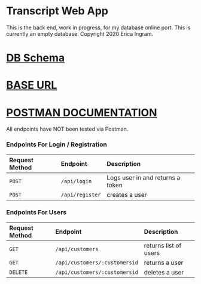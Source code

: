 # Transcript Web App

This is the back end, work in progress, for my database online port.  This is currently an empty database.  Copyright 2020 Erica Ingram.

# [DB Schema](https://dbdesigner.page.link/gbEtfTr1XjgwDa2C7)

# [BASE URL](https://transcript-webapp.herokuapp.com/)

# [POSTMAN DOCUMENTATION](https://documenter.getpostman.com/view/)

All endpoints have NOT been tested via Postman.

### Endpoints For Login / Registration

| Request Method | Endpoint         | Description                          |
| :------------- | :--------------- | :----------------------------------- |
| `POST`         | `/api/login`     | Logs user in and returns a token     |
| `POST`         | `/api/register`  | creates a user                       |

### Endpoints For Users

| Request Method | Endpoint                      | Description                          |
| :------------- | :---------------------------- | :----------------------------------- |
| `GET`          | `/api/customers`              | returns list of users                |
| `GET`          | `/api/customers/:customersid` | returns a user                       |
| `DELETE`       | `/api/customers/:customersid` | deletes a user                       |
